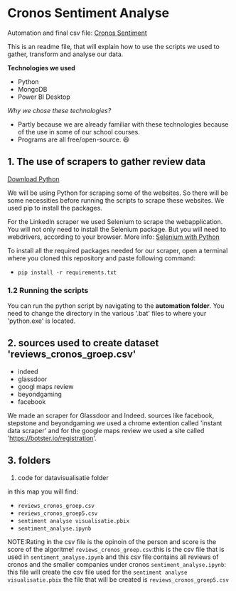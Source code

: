 # Cronos Sentiment Analyse

Automation and final csv file: [Cronos Sentiment](https://github.com/Rehtsecp/Cronos-Sentiment.git)

This is an readme file, that will explain how to use the scripts we used to gather, transform and analyse our data.

**Technologies we used**
- Python
- MongoDB
- Power BI Desktop

*Why we chose these technologies?*
- Partly because we are already familiar with these technologies because of the use in some of our school courses.
- Programs are all free/open-source. :satisfied:
  
## 1. The use of scrapers to gather review data

[Download Python](https://www.python.org/downloads/)

We will be using Python for scraping some of the websites. So there will be some necessities before running the scripts to scrape these websites.
We used pip to install the packages.

For the LinkedIn scraper we used Selenium to scrape the webapplication. You will not only need to install the Selenium package. But you will need to webdrivers, according to your browser. More info: [Selenium with Python](https://selenium-python.readthedocs.io/)

To install all the required packages needed for our scraper, open a terminal where you cloned this repository and paste following command:
- `pip install -r requirements.txt`

### 1.2 Running the scripts
You can run the python script by navigating to the **automation folder**. You need to change the directory in the various '.bat' files to where your 'python.exe' is located.

## 2. sources used to create dataset 'reviews_cronos_groep.csv'

- indeed
- glassdoor
- googl maps review
- beyondgaming
- facebook

We made an scraper for Glassdoor and Indeed. sources like facebook, stepstone and  beyondgaming we used a chrome extention  called 'instant data scraper' 
and for the google maps review we used a site called 'https://botster.io/registration'.

## 3. folders

 1. code for datavisualisatie folder

in this map you will find:  

- `reviews_cronos_groep.csv`
- `reviews_cronos_groep5.csv`                        
- `sentiment analyse visualisatie.pbix`
- `sentiment_analyse.ipynb`

NOTE:Rating in the csv file is the opinoin of the person and  score is the score of the algoritme!
`reviews_cronos_groep.csv`:this is the csv file that is used in `sentiment_analyse.ipynb` and this csv file contains all reviews of cronos and the smaller companies under cronos
`sentiment_analyse.ipynb`: this file will create the csv file used for the `sentiment analyse visualisatie.pbix` the file that will be created is `reviews_cronos_groep5.csv`
